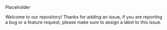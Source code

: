 Placeholder

Welcome to our repository! Thanks for adding an issue, if you are reporting a bug or a feature request, please make sure to assign a label to this issue.
